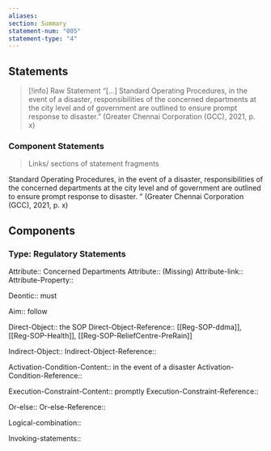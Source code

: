 ```yaml
---
aliases: 
section: Summary
statement-num: "005"
statement-type: "4"
---
```

## Statements 
> [!info] Raw Statement
> “\[...] Standard Operating Procedures, in the event of a disaster, responsibilities of the concerned departments at the city level and of government are outlined to ensure prompt response to disaster.” (Greater Chennai Corporation (GCC), 2021, p. x)

### Component Statements
> Links/ sections of statement fragments

Standard Operating Procedures, 
in the event of a disaster, 
responsibilities 
of the concerned departments 
at the city level and of government 
are outlined to ensure prompt response to disaster. 
” (Greater Chennai Corporation (GCC), 2021, p. x)
## Components

### Type: Regulatory Statements
Attribute:: Concerned Departments
Attribute:: (Missing)
Attribute-link::
Attribute-Property::

Deontic:: must

Aim::  follow 

Direct-Object:: the SOP
Direct-Object-Reference:: [[Reg-SOP-ddma]], [[Reg-SOP-Health]], [[Reg-SOP-ReliefCentre-PreRain]]

Indirect-Object::
Indirect-Object-Reference::

Activation-Condition-Content:: in the event of a disaster
Activation-Condition-Reference::

Execution-Constraint-Content:: promptly
Execution-Constraint-Reference::

Or-else::
Or-else-Reference::

Logical-combination::

Invoking-statements::

